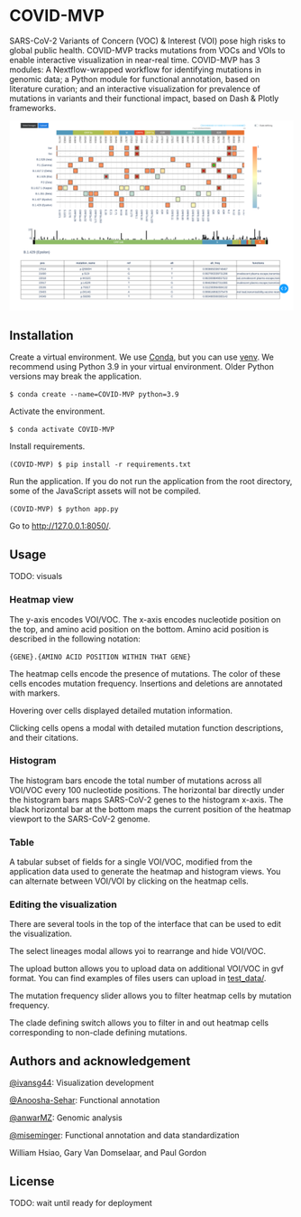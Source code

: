 # COVID-MVP

SARS-CoV-2 Variants of Concern (VOC) & Interest (VOI) pose high risks to global
public health. COVID-MVP tracks mutations from VOCs and VOIs to enable
interactive visualization in near-real time. COVID-MVP has 3 modules: A
Nextflow-wrapped workflow for identifying mutations in genomic data; a Python
module for functional annotation, based on literature curation; and an
interactive visualization for prevalence of mutations in variants and their
functional impact, based on Dash & Plotly frameworks.

![2]

[2]: screenshots/app_interface.png

## Installation

Create a virtual environment. We use [Conda][0], but you can use [venv][1]. We
recommend using Python 3.9 in your virtual environment. Older Python versions
may break the application.

[0]: https://docs.conda.io/en/latest/
[1]: https://docs.python.org/3/library/venv.html

`$ conda create --name=COVID-MVP python=3.9`

Activate the environment.

`$ conda activate COVID-MVP`

Install requirements.

`(COVID-MVP) $ pip install -r requirements.txt`

Run the application. If you do not run the application from the root directory,
some of the JavaScript assets will not be compiled.

`(COVID-MVP) $ python app.py`

Go to http://127.0.0.1:8050/.

## Usage

TODO: visuals

### Heatmap view

The y-axis encodes VOI/VOC. The x-axis encodes nucleotide position on the top,
and amino acid position on the bottom. Amino acid position is described in the
following notation:

`{GENE}.{AMINO ACID POSITION WITHIN THAT GENE}`

The heatmap cells encode the presence of mutations. The color of these cells
encodes mutation frequency. Insertions and deletions are annotated with markers.

Hovering over cells displayed detailed mutation information.

Clicking cells opens a modal with detailed mutation function descriptions, and
their citations.

### Histogram

The histogram bars encode the total number of mutations across all VOI/VOC every
100 nucleotide positions. The horizontal bar directly under the histogram bars
maps SARS-CoV-2 genes to the histogram x-axis. The black horizontal bar at the
bottom maps the current position of the heatmap viewport to the SARS-CoV-2
genome.

### Table

A tabular subset of fields for a single VOI/VOC, modified from the application
data used to generate the heatmap and histogram views. You can alternate between
VOI/VOI by clicking on the heatmap cells.

### Editing the visualization

There are several tools in the top of the interface that can be used to edit the
visualization.

The select lineages modal allows yoi to rearrange and hide VOI/VOC.

The upload button allows you to upload data on additional VOI/VOC in gvf format.
You can find examples of files users can upload in [test_data/][3].

[3]: test_data/

The mutation frequency slider allows you to filter heatmap cells by mutation
frequency.

The clade defining switch allows you to filter in and out heatmap cells
corresponding to non-clade defining mutations.

## Authors and acknowledgement

[@ivansg44][4]: Visualization development

[@Anoosha-Sehar][5]: Functional annotation

[@anwarMZ][6]: Genomic analysis

[@miseminger][7]: Functional annotation and data standardization

[4]: https://github.com/ivansg44
[5]: https://github.com/Anoosha-Sehar
[6]: https://github.com/anwarMZ
[7]: https://github.com/miseminger

William Hsiao, Gary Van Domselaar, and Paul Gordon

## License

TODO: wait until ready for deployment
